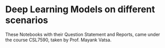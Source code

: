 # Deep Learning Models on different scenarios

These Notebooks with their Question Statement and Reports, came under the course CSL7590, taken by Prof. Mayank Vatsa.

